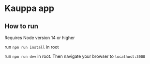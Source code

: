 # Kauppa app

## How to run

Requires Node version 14 or higher

run `npm run install` in root

run `npm run dev` in root. Then navigate your browser to `localhost:3000`
